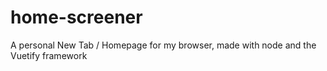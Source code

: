 # home-screener
A personal New Tab / Homepage for my browser, made with node and the Vuetify framework
